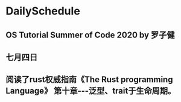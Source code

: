 # DailySchedule
OS Tutorial Summer of Code 2020 by 罗子健
---
## 七月四日
阅读了rust权威指南《The Rust programming Language》 第十章---泛型、trait于生命周期。
---